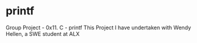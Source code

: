 # printf
Group Project - 0x11. C - printf
This Project I have undertaken with Wendy Hellen, a SWE student at ALX
